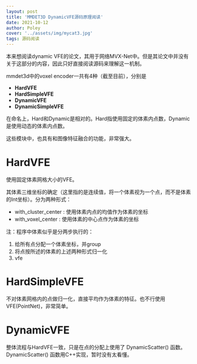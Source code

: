 ```yaml
---
layout: post
title: 'MMDET3D DynamicVFE源码原理阅读'
date: 2021-10-12
author: Poley
cover: '../assets/img/mycat3.jpg'
tags: 源码阅读
---
```


本来想阅读dynamic VFE的论文，其用于网络MVX-Net中。但是其论文中并没有关于这部分的内容，因此只好直接阅读源码来理解这一机制。

mmdet3d中的voxel encoder一共有4种（截至目前），分别是
+ **HardVFE**
+ **HardSimpleVFE**
+ **DynamicVFE**
+ **DynamicSimpleVFE**

在命名上，Hard和Dynamic是相对的。Hard指使用固定的体素内点数，Dynamic是使用动态的体素内点数。

这些模块中，也具有和图像特征融合的功能，非常强大。

# HardVFE

使用固定体素网格大小的VFE。

其体素三维坐标的确定（这里指的是连续值，将一个体素视为一个点，而不是体素的Int坐标）。分为两种形式：

+ with_cluster_center : 使用体素内点的均值作为体素的坐标
+ with_voxel_center : 使用体素的中心点作为体素的坐标

注：程序中体素似乎是分两步执行的：
1. 给所有点分配一个体素坐标，并group
2. 将点按所述的体素的上述两种形式归一化
3. vfe

# HardSimpleVFE

不对体素网格内的点做归一化，直接平均作为体素的特征。也不行使用VFE(PointNet)，非常简单。

# DynamicVFE

整体流程与HardVFE一致，只是在点的分配上使用了 DynamicScatter() 函数。DynamicScatter() 函数用C++实现，暂时没有太看懂。



